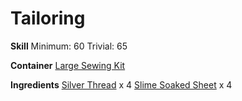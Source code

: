 <!-- TITLE: Slime Soaked Slacks -->
<!-- SUBTITLE: Sewn from slick slimy sheets -->

# Tailoring
**Skill**
Minimum: 60
Trivial: 65

**Container**
[Large Sewing Kit](large-sewing-kit)

**Ingredients**
[Silver Thread](silver-thread) x 4
[Slime Soaked Sheet](slime-soaked-sheet) x 4